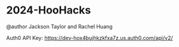 # 2024-HooHacks

@author Jackson Taylor and Rachel Huang

Auth0 API Key: https://dev-hox4bujhkzkfxa7z.us.auth0.com/api/v2/
